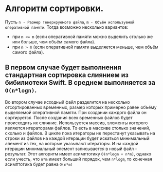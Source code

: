# Алгоритм сортировки.
Пусть `n - Размер генерируемого файла`, `m - Объём используемой оперативной памяти`.
Тогда возможно несколько вариантов:
- при `n <= m` (если оперативной памяти можно выделить столько же или больше, чем объём самого файла).
- при `n > m` (если оперативной памяти выделяется меньше, чем объём самого файла).

В первом случае будет выполнения стандартная сортировка слиянием из бибилиотеки Swift. В среднем выполняется за `O(n*logn)`.
---
Во втором случае исходный файл разделится на несколько отсортированных временных, размер которых примерно равен объёму выделяемой оперативной памяти. При создании каждого файла он сортируется. 
После создания всех временных файлов будет происходить их слияние.
Используется массив, элементы которого являются итераторами файлов. То есть в массиве столько значений, сколько и файлов.
В цикле пока итераторы не перестанут указывать на строки из файлов на каждой итерации будет искаться минимальный элемент из тех, на которые указывают итераторы.
И на каждой итерации минимальный элемент записывается в новый файл - результат.
Этот алгоритм имеет асимптотику `O(n*logm + n*m)`, однако если учесть, что `n*m` имеет больший порядок, чем `n*logm`, то конечная асимптотика будет равна `O(n*m)`

